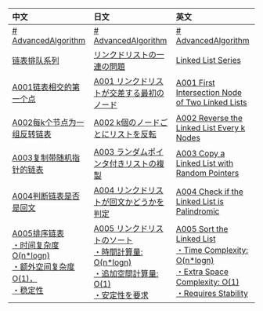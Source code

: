 | 中文                                                                                                                | 日文                                                                                               | 英文                                                                                                              |
|:------------------------------------------------------------------------------------------------------------------| :------------------------------------------------------------------------------------------------- | :---------------------------------------------------------------------------------------------------------------- |
| [# AdvancedAlgorithm](https://example.com/cn/AdvancedAlgorithm "中文版本链接")                                          | [# AdvancedAlgorithm](https://example.com/jp/AdvancedAlgorithm "日文版リンク")                      | [# AdvancedAlgorithm](https://example.com/en/AdvancedAlgorithm "English Version Link")                            |
| [链表排队系列](https://example.com/cn/Series "中文链接")                                                                    | [リンクドリストの一連の問題](https://example.com/jp/Series "日文链接")                              | [Linked List Series](https://example.com/en/Series "English Link")                                               |
| [A001链表相交的第一个点](https://example.com/cn/A001 "中文链接")                                                               | [A001 リンクドリストが交差する最初のノード](https://example.com/jp/A001 "日文链接")                  | [A001 First Intersection Node of Two Linked Lists](https://example.com/en/A001 "English Link")                   |
| [A002每k个节点为一组反转链表](https://example.com/cn/A002 "中文链接")                                                            | [A002 k個のノードごとにリストを反転](https://example.com/jp/A002 "日文链接")                         | [A002 Reverse the Linked List Every k Nodes](https://example.com/en/A002 "English Link")                         |
| [A003复制带随机指针的链表](https://example.com/cn/A003 "中文链接")                                                              | [A003 ランダムポインタ付きリストの複製](https://example.com/jp/A003 "日文链接")                      | [A003 Copy a Linked List with Random Pointers](https://example.com/en/A003 "English Link")                       |
| [A004判断链表是否是回文](https://example.com/cn/A004 "中文链接")                                                               | [A004 リンクドリストが回文かどうかを判定](https://example.com/jp/A004 "日文链接")                    | [A004 Check if the Linked List is Palindromic](https://example.com/en/A004 "English Link")                       |
| [A005排序链表 <br>・时间复杂度O(n*logn)<br>・额外空间复杂度O(1)，<br>・稳定性](https://example.com/cn/A005 "中文链接")                              | [A005 リンクドリストのソート<br>・時間計算量: O(n*logn)<br>・追加空間計算量: O(1)<br>・安定性を要求](https://example.com/jp/A005 "日文链接") | [A005 Sort the Linked List<br>・Time Complexity: O(n*logn)<br>・Extra Space Complexity: O(1)<br>・Requires Stability](https://example.com/en/A005 "English Link") |
